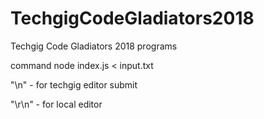 # TechgigCodeGladiators2018

Techgig Code Gladiators 2018 programs

command node index.js < input.txt

"\n"   - for techgig editor submit

"\r\n" - for local editor
